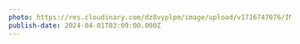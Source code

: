 ```yaml
---
photo: https://res.cloudinary.com/dz8vyplpm/image/upload/v1716747076/IMG_9359_jopgri.jpg
publish-date: 2024-04-01T03:09:00.000Z
---
```

